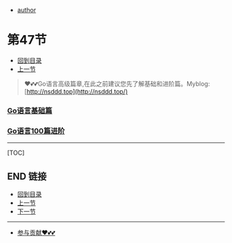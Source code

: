 + [author](https://github.com/3293172751)
# 第47节
+ [回到目录](../README.md)
+ [上一节](46.md)
> ❤️💕💕Go语言高级篇章,在此之前建议您先了解基础和进阶篇。Myblog:[http://nsddd.top](http://nsddd.top/)
###  **[Go语言基础篇](https://github.com/3293172751/Block_Chain/blob/master/TOC.md)**
###  **[Go语言100篇进阶](https://github.com/3293172751/Block_Chain/blob/master/Gomd_super/README.md)**
---
[TOC]





## END 链接
+ [回到目录](../README.md)
+ [上一节](46.md)
+ [下一节](48.md)
---
+ [参与贡献❤️💕💕](https://github.com/3293172751/Block_Chain/blob/master/Git/git-contributor.md)